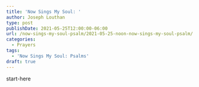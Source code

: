 ```yaml
---
title: 'Now Sings My Soul: '
author: Joseph Louthan
type: post
publishDate: 2021-05-25T12:00:00-06:00
url: /now-sings-my-soul-psalm/2021-05-25-noon-now-sings-my-soul-psalm/
categories:
  - Prayers
tags:
  - 'Now Sings My Soul: Psalms'
draft: true
---
```

<div style="font-variant: small-caps;">

</div>
    start-here

